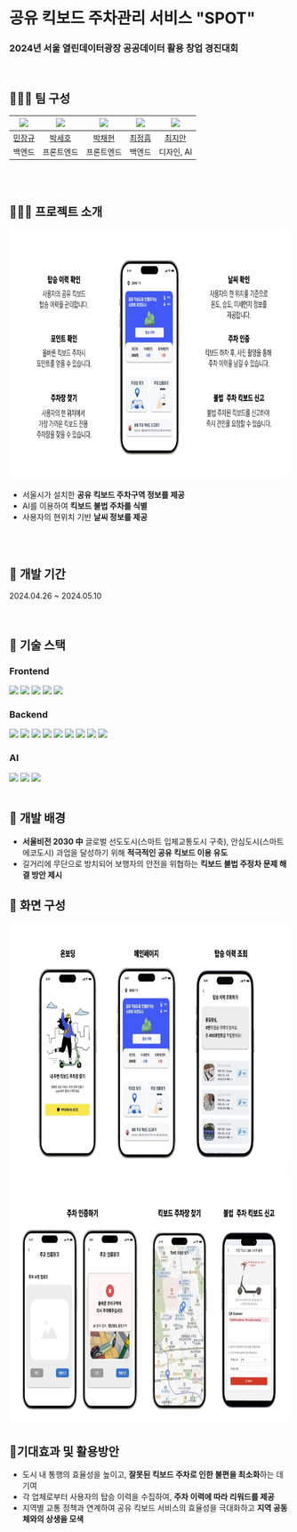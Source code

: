 # 공유 킥보드 주차관리 서비스 "SPOT"

### 2024년 서울 열린데이터광장 공공데이터 활용 창업 경진대회

<br>

## 🧑‍🤝‍🧑 팀 구성

| <img src="https://avatars.githubusercontent.com/u/133879283?v=4" width="140"> | <img src="https://avatars.githubusercontent.com/u/34148750?v=4" width="140"> | <img src="https://avatars.githubusercontent.com/u/96588957?v=4" width="140"> | <img src="https://avatars.githubusercontent.com/u/79458446?v=4" width="140"> | <img src="https://avatars.githubusercontent.com/u/43908014?v=4" width="140"> |
| :---------------------------------------------------------------------------: | :--------------------------------------------------------------------------: | :--------------------------------------------------------------------------: | :--------------------------------------------------------------------------: | :--------------------------------------------------------------------------: |
|                     [민장규](https://github.com/Jang99u)                      |                     [박세호](https://github.com/sayyyho)                     |                     [박채현](https://github.com/lwittyl)                     |                  [최정흠](https://github.com/JeongHeumChoi)                  |                    [최지안](https://github.com/choijian)                     |
|                                    백엔드                                     |                                  프론트엔드                                  |                                  프론트엔드                                  |                                    백엔드                                    |                                  디자인, AI                                  |

<br></br>

## 👨🏼‍💻 프로젝트 소개

<img src="docs\24.jpg" width="800" height="450">

- 서울시가 설치한 **공유 킥보드 주차구역 정보를 제공**
- AI를 이용하여 **킥보드 불법 주차를 식별**
- 사용자의 현위치 기반 **날씨 정보를 제공**

<br></br>

## 📅 개발 기간

2024.04.26 ~ 2024.05.10  
 <br></br>

## 🔧 기술 스택

### Frontend

<div>
  <img src="https://img.shields.io/badge/html5-E34F26?style=for-the-badge&logo=html5&logoColor=white">
  <img src="https://img.shields.io/badge/css3-1572B6?style=for-the-badge&logo=css3&logoColor=white">
  <img src="https://img.shields.io/badge/javascript-F7DF1E?style=for-the-badge&logo=javascript&logoColor=black">
  <img src="https://img.shields.io/badge/TypeScript-007ACC?style=for-the-badge&logo=typescript&logoColor=white">
  <img src="https://img.shields.io/badge/Next.js-000000?style=for-the-badge&logo=Next.js&logoColor=white">
</div>

### Backend

<div>
  <img src="https://img.shields.io/badge/ubuntu-E95420?style=for-the-badge&logo=ubuntu&logoColor=white">
  <img src="https://img.shields.io/badge/java-007396?style=for-the-badge&logo=OpenJDK&logoColor=white">
  <img src="https://img.shields.io/badge/Spring-6DB33F?style=for-the-badge&logo=Spring&logoColor=white">
  <img src="https://img.shields.io/badge/spring%20boot-6DB33F?style=for-the-badge&logo=springboot&logoColor=white">
  <img src="https://img.shields.io/badge/spring%20security-6DB33F?style=for-the-badge&logo=SPRING%20SECURITY&logoColor=white">
  <img src="https://img.shields.io/badge/mysql-4479A1?style=for-the-badge&logo=mysql&logoColor=white">
  <img src="https://img.shields.io/badge/amazon%20EC2-FF9900?style=for-the-badge&logo=amazon%20ec2&logoColor=white">
  <img src="https://img.shields.io/badge/GitHub Actions-2088FF?style=for-the-badge&logo=GitHub Actions&logoColor=white">
  <img src="https://img.shields.io/badge/docker-2496ED?style=for-the-badge&logo=docker&logoColor=white">

</div>

### AI

<div>
  <img src="https://img.shields.io/badge/python-3776AB?style=for-the-badge&logo=python&logoColor=white">
  <img src="https://img.shields.io/badge/tensorflow-FF6F00?style=for-the-badge&logo=tensorflow&logoColor=white">
  <img src="https://img.shields.io/badge/Azure%20CustomVision-2088FF?style=for-the-badge&logo=azure%20customvision&logoColor=white">
</div>
<br>

## 🐧 개발 배경

- **서울비전 2030 中** 글로벌 선도도시(스마트 입체교통도시 구축), 안심도시(스마트 에코도시) 과업을 달성하기 위해 **적극적인 공유 킥보드 이용 유도**
- 길거리에 무단으로 방치되어 보행자의 안전을 위협하는 **킥보드 불법 주정차 문제 해결 방안 제시**
  <br>

## 🎨 화면 구성

<img src="docs\22.jpg" width="800" height="450">
<img src="docs\23.jpg" width="800" height="450">
<br>

## 🐳기대효과 및 활용방안

- 도시 내 통행의 효율성을 높이고, **잘못된 킥보드 주차로 인한 불편을 최소화**하는 데 기여
- 각 업체로부터 사용자의 탑승 이력을 수집하여, **주차 이력에 따라 리워드를 제공**
- 지역별 교통 정책과 연계하여 공유 킥보드 서비스의 효율성을 극대화하고 **지역 공동체와의 상생을 모색**
